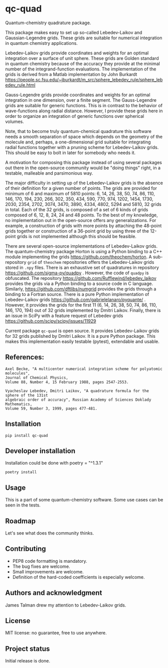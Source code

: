 # qc-quad

Quantum-chemistry quadrature package.

This package makes easy to set up so-called Lebedev-Laikov and Gaussian-Legendre grids.
These grids are suitable for numerical integration in quantum chemistry applications.

Lebedev-Laikov grids provide coordinates and weights for an optimal integration over a surface
of unit sphere. These grids are Golden standard in quantum chemistry because of the accuracy
they provide at the minimal number of the integrand-function evaluations.
The implementation of the grids is derived from a Matlab implementation by John Burkardt
https://people.sc.fsu.edu/~jburkardt/m_src/sphere_lebedev_rule/sphere_lebedev_rule.html

Gauss-Legendre grids provide coordinates and weights for an optimal integration in one dimension,
over a finite segment. The Gauss-Legendre grids are suitable for generic functions. This is in
contrast to the behavior of wave-functions along radial distance. However, I provide these
grids here in order to organize an integration of generic functions over spherical volumes. 

Note, that to become truly quantum-chemical quadrature this software needs a smooth separation
of space which depends on the geometry of the molecule and, perhaps, a one-dimensional grid
suitable for integrating radial functions together with a pruning scheme for Lebedev-Laikov
grids. This should be easy to bolt in later for somebody who needs it.

A motivation for composing this package instead of using several packages out there in the
open-source community would be "doing things" right, in a testable, malleable and parsimonious way.

The major difficulty in setting up of the Lebedev-Laikov grids is the absence of their
definition for a given number of points. The grids are provided for minimum of 6 and maximum 
of 5810 points: 6, 14, 26, 38, 50, 74, 86, 110, 146, 170, 194, 230, 266, 302, 350, 434, 590,
770, 974, 1202, 1454, 1730, 2030, 2354, 2702, 3074, 3470, 3890, 4334, 4802, 5294 and 5810,
32 grids in total. Each of the 32 grids, is composed of a set of 6 kinds of grids composed 
of 6, 12, 8, 24, 24 and 48 points. To the best of my knowledge, no implementation out in
the open-source offers any generalizations. For example, a construction of grids with more 
points by attaching the 48-point grids together or construction of a 36-point grid by using 
three of the 12-point grids is not implemented although this should be feasible.

There are several open-source implementations of Lebedev-Laikov grids.
The quantum-chemistry package Horton is using a Python binding to a C++
module implementing the grids https://github.com/theochem/horton.
A sub-repository `grid` of `theochem` repositories offers the Lebedev-Laikov grids stored
in `.npy` files. There is an exhaustive set of quadratures in repository
https://github.com/sigma-py/quadpy . However, the code of `quadpy` is obfuscated.
The repository https://github.com/Rufflewind/lebedev_laikov provides the grids via a Python
binding to a source code in C language. Similarly, https://github.com/dftlibs/numgrid
provides the grids through a binding to a Fortran source.
There is a pure Python implementation of Lebedev-Laikov grids
https://github.com/gabrielelanaro/pyquante/ . However, it provides the grids for the first 
11 (6, 14, 26, 38, 50, 74, 86, 110, 146, 170, 194) out of 32 grids implemented by Dmitri Laikov.
Finally, there is an issue in SciPy with a feature request of Lebedev grids
https://github.com/scipy/scipy/issues/11929

Current package `qc-quad` is open source. It provides Lebedev-Laikov grids for 32 grids published by
Dmitri Laikov. It is a pure Python package. This makes this implementation easily testable (pytest), 
extendable and usable. 


## References:
    Axel Becke, "A multicenter numerical integration scheme for polyatomic molecules",
    Journal of Chemical Physics,
    Volume 88, Number 4, 15 February 1988, pages 2547-2553. 

    Vyacheslav Lebedev, Dmitri Laikov, "A quadrature formula for the sphere of the 131st
    algebraic order of accuracy", Russian Academy of Sciences Doklady Mathematics,
    Volume 59, Number 3, 1999, pages 477-481.

## Installation

    pip install qc-quad

## Developer installation

Installation could be done with poetry = "^1.3.1"

    poetry install

## Usage

This is a part of some quantum-chemistry software. Some use cases can be seen in the tests.

## Roadmap

Let's see what does the community thinks.

## Contributing

  - PEP8 code formatting is mandatory.
  - The bug fixes are welcome.
  - Small improvements are welcome.
  - Definition of the hard-coded coefficients is especially welcome.

## Authors and acknowledgment
James Talman drew my attention to Lebedev-Laikov grids.

## License

MIT license: no guarantee, free to use anywhere.

## Project status

Initial release is done.
